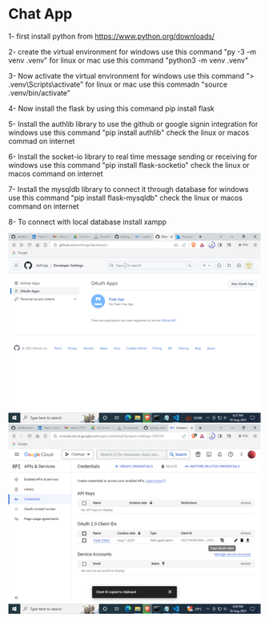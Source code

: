 # Chat App

1- first install python from https://www.python.org/downloads/

2- create the virtual environment
	for windows use this command "py -3 -m venv .venv"
   	for linux or mac use this command "python3 -m venv .venv"

3- Now activate the virtual environment
	for windows use this command "> .venv\Scripts\activate"
	for linux or mac use this commadn "source .venv/bin/activate"

4- Now install the flask by using this command pip install flask 

5- Install the authlib library to use the github or google signin integration
	for windows use this command "pip install authlib"
	check the linux or macos commad on internet

6- Install the socket-io library to real time message sending or receiving
	for windows use this command "pip install flask-socketio"
	check the linux or macos command on internet

7- Install the mysqldb library to connect it through database
	for windows use this command "pip install flask-mysqldb"
	check the linux or macos command on internet

8- To connect with local database install xampp 

![My Image](https://github.com/sahilkhimani/Flask-ChatApp/blob/main/images/github.png)
![My Image](https://github.com/sahilkhimani/Flask-chatApp/blob/main/images/google%20cloud%20platform.png
)

